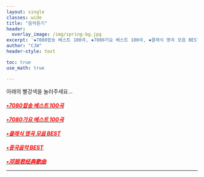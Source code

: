 ```yaml
--- 
layout: single
classes: wide
title: "음악듣기"
header:
  overlay_image: /img/spring-bg.jpg
excerpt: '▪7080팝송 베스트 100곡, ▪7080가요 베스트 100곡, ▪클래식 명곡 모음 BEST, ▪중국음악 BEST, ▪邓丽君经典歌曲"'
author: "CJW"
header-style: text

toc: true
use_math: true

---  
```


아래의 빨강색을 눌러주세요...<br> <br>
[<span style="color:red">***▪7080팝송 베스트 100곡***</span>](https://www.youtube.com/watch?v=8HHveVh4cYE&t=2735s)<br> <br>
[<span style="color:red">***▪7080가요 베스트 100곡***</span>](https://www.youtube.com/watch?v=X1S9NGrXftI&t=4416s)<br> <br>
[<span style="color:red">***▪클래식 명곡 모음 BEST***</span>](https://www.youtube.com/watch?v=r17_s18acdA&t=5373s)<br> <br>
[<span style="color:red">***▪중국음악 BEST***</span>](https://www.youtube.com/watch?v=Ige0m_8-hok)<br> <br>
[<span style="color:red">***▪邓丽君经典歌曲***</span>](https://www.youtube.com/watch?v=Kyq5LsioKGk)

---

